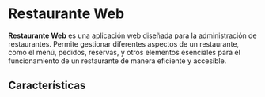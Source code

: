 # Restaurante Web

**Restaurante Web** es una aplicación web diseñada para la administración de restaurantes. Permite gestionar diferentes aspectos de un restaurante, como el menú, pedidos, reservas, y otros elementos esenciales para el funcionamiento de un restaurante de manera eficiente y accesible.

## Características
